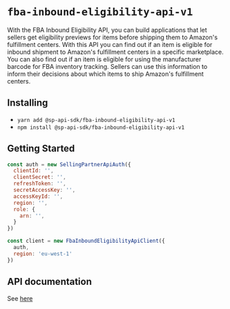 # `fba-inbound-eligibility-api-v1`

With the FBA Inbound Eligibility API, you can build applications that let sellers get eligibility previews for items before shipping them to Amazon&#39;s fulfillment centers. With this API you can find out if an item is eligible for inbound shipment to Amazon&#39;s fulfillment centers in a specific marketplace. You can also find out if an item is eligible for using the manufacturer barcode for FBA inventory tracking. Sellers can use this information to inform their decisions about which items to ship Amazon&#39;s fulfillment centers.

## Installing

* `yarn add @sp-api-sdk/fba-inbound-eligibility-api-v1`
* `npm install @sp-api-sdk/fba-inbound-eligibility-api-v1`

## Getting Started

```javascript
const auth = new SellingPartnerApiAuth({
  clientId: '',
  clientSecret: '',
  refreshToken: '',
  secretAccessKey: '',
  accessKeyId: '',
  region: '',
  role: {
    arn: '',
  }
})

const client = new FbaInboundEligibilityApiClient({
  auth,
  region: 'eu-west-1'
})
```

## API documentation

See [here](https://github.com/amzn/selling-partner-api-docs/tree/main/references/fba-inbound-eligibility-api/fbaInbound.md)
